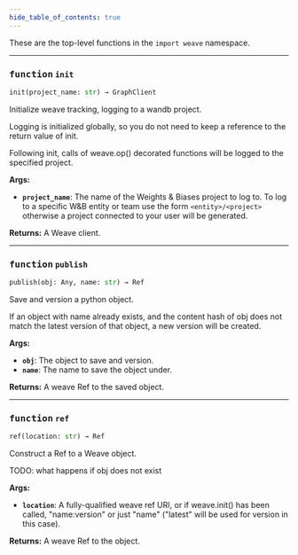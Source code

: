 ```yaml
---
hide_table_of_contents: true
---
```

These are the top-level functions in the `import weave` namespace.

---

### <kbd>function</kbd> `init`

```python
init(project_name: str) → GraphClient
```

Initialize weave tracking, logging to a wandb project. 

Logging is initialized globally, so you do not need to keep a reference to the return value of init. 

Following init, calls of weave.op() decorated functions will be logged to the specified project. 



**Args:**
 
 - <b>`project_name`</b>:  The name of the Weights & Biases project to log to. To log to a specific W&B entity or team use the form `<entity>/<project>` otherwise a project connected to your user will be generated.



**Returns:**
 A Weave client. 

---

### <kbd>function</kbd> `publish`

```python
publish(obj: Any, name: str) → Ref
```

Save and version a python object. 

If an object with name already exists, and the content hash of obj does not match the latest version of that object, a new version will be created. 



**Args:**
 
 - <b>`obj`</b>:  The object to save and version. 
 - <b>`name`</b>:  The name to save the object under. 



**Returns:**
 A weave Ref to the saved object. 

---

### <kbd>function</kbd> `ref`

```python
ref(location: str) → Ref
```

Construct a Ref to a Weave object. 

TODO: what happens if obj does not exist 



**Args:**
 
 - <b>`location`</b>:  A fully-qualified weave ref URI, or if weave.init() has been called, "name:version" or just "name" ("latest" will be used for version in this case). 





**Returns:**
 A weave Ref to the object. 
